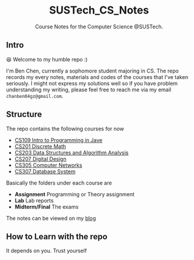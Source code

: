 <div align="center">

# SUSTech_CS_Notes

Course Notes for the Computer Science @SUSTech.

</div>

## Intro

:laughing: Welcome to my humble repo :)

I'm Ben Chen, currently a sophomore student majoring in CS. The repo records my every notes, materials and codes of the courses that I've taken seriously. I might not express my solutions well so if you have problem understanding my writing, please feel free to reach me via my email `chanben04gz@gmail.com`.

## Structure

The repo contains the following courses for now
- [CS109 Intro to Programming in Jave](./CS109_Intro2Programming_in_Jave)
- [CS201 Discrete Math](./CS201_Discrete_Math)
- [CS203 Data Structures and Algorithm Analysis](./CS203_Data_Structures_and_Algorithm_Analysis)
- [CS207 Digital Design](./CS207_Digital_Design)
- [CS305 Computer Networks](./CS305_Computer_Networks)
- [CS307 Database System](./CS307_Database_System)

Basically the folders under each course are
- **Assignment** Programming or Theory assignment
- **Lab** Lab reports
- **Midterm/Final** The exams

The notes can be viewed on my [blog](https://bigbens.me)

## How to Learn with the repo
It depends on you. Trust yourself
